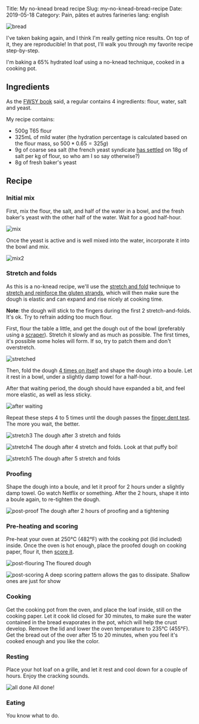 Title: My no-knead bread recipe
Slug: my-no-knead-bread-recipe
Date: 2019-05-18
Category: Pain, pâtes et autres farineries
lang: english

![bread](https://lh3.googleusercontent.com/XAbRdhDRJC7BPnuW9nN1-ZFafV6ex_N7usIxYEydR4MC-gM_ibpi4QFH8VZxYQn86ooSRbya4F9CgVME0QR7-ublWTm8WiHGe94Gir4G7M_ukEPnnM3Qzw85k5Nhmkmg1ABYQRg8qZEZoWUbMYWenXsPtO2EovhNTU0pq0ChPWdCsaNQIhDNiMhb5OCdhaI4e1cyv7syMbwWJR9i1T2I6zgP2Y5oypfnHsi1dlBOImvbp-VNfeKJNVr7LuHZt-txowBlwCFa7Y5aKjzvOHIgNixZUIn49BuT10eAypvNWrHIcGGpkfHcu5ePzSz5QIqZ7I-EwHlZxNzOxdcnwnvAvX7UvTq3-kMIfZHjifE6DMctIxRFZUy6tJLONEazPKvAs8mithnEw5B2VICCGCPoC_A7AfCfNON76Kt0b-fJojUYJBI96YGuWDSL6Ro-Gk3PEOP9Ugh8LNMwVqkhPX-Qkoj_OEJyJ90rUurkosYioIG1WpFcPW0eW5Q-SjnPy9r2Cp8EPd1Oepbsb3ZH--qXn0LzpzA8BBp2jCdgjwANUIM2AJIdKk0ngEk48oTdhEbrM7gMBuw3AWse3qNUTlHQRLOOBbYpaXpXLLNauY-steNWpxxv_Y9BcZFqvc1baCQV_DPabg16bB1z1-9A3iadUHVqkdz4EwQ=w3312-h1862-no)


I've taken baking again, and I think I'm really getting nice results. On top of it, they are reproducible! In that post, I'll walk you through my favorite recipe step-by-step.

I'm baking a 65% hydrated loaf using a no-knead technique, cooked in a cooking pot.


## Ingredients

As the [FWSY book](https://www.amazon.fr/Flour-Water-Salt-Yeast-Fundamentals/dp/160774273X) said, a regular contains 4 ingredients: flour, water, salt and yeast.

My recipe contains:

- 500g T65 flour
- 325mL of mild water (the hydration percentage is calculated based on the flour mass, so $500 * 0.65 = 325g$)
- 9g of coarse sea salt (the french yeast syndicate [has settled](https://www.chambresyndicalelevure.com/18-g-de-sel/) on 18g of salt per kg of flour, so who am I so say otherwise?)
- 8g of fresh baker's yeast


## Recipe

### Initial mix

First, mix the flour, the salt, and half of the water in a bowl, and the fresh baker's yeast with the other half of the water. Wait for a good half-hour.

![mix](https://lh3.googleusercontent.com/iC6ds9E1XgQyVfnBtg_ii7Cyt75d5udIZ_TbTNqIOTm0gWS3NCsp1rx4N5icoOL56EGY2IoMlhj24Sq6q9cAwww504OyafQcBREuNT9aJM58IDjnilGW7dzwQEMZ9qkmCytLbXpmnO_Kkf9yt9XuElV99O16CNoIuzHJLHw1Ew6TwM9pvCqj8J4eLOOwaq6_frgTNtjqUnUxGn9AHJk9DbBzrbCJkX2nc-nSTePUygU9S8X04IkNdP5ZjlOsM-qxgO36950Yw-HvzxlmqxrnoQ54PAPgPHIuNPDHPzax2mzEpl35FmmL7pYClt21UUtjuAM4C-5KI9PIxurWTiF9GqyfX7rWGXF5P1rmN3Uehjf2F8vnMBreQcFluxF1TivDhurPebcCjOExOOGKldiLNwaqphk3qy3tltNUwAko8RpqyjcMZzXOiQ_qe7RgRN1WPBgB8fssEr7--IDdHz3gb86Y90KznjCvGyNfz_X2WPyoyoTuNvVwLp8QZzoHhJRxa5-QBPNO_Vr8VhiqVZsvp8im4kEQ09UgKEn2fvGD1QfoemsdRahj_zVyenn9UsnTat5i3VaYQ1-jM7sw_1uyhA32G5CnD19GEpd-OihaIkCT_VTC5Hd8_hlGXbrLmbYJcVIvcAy6ICH8qNNj4gCM2MewNWRFEseK9LBWUgCtbq1LpXwpeZym5_y2uZnyAzot_sBuiVXw9A_cgcqinqvwYGqn=w3312-h1862-no)

Once the yeast is active and is well mixed into the water, incorporate it into the bowl and mix.

![mix2](https://lh3.googleusercontent.com/oIdQoBnI8wa25V4bA9AFMdKHudWwcXDlAuNlIDbH5Av_yaFDP3ODMHPE0AQ73PkohNvKS-67ugOswWf9YO9SHJhHMg5G9vGOPO3VLbw-aDfEkZgb11NyurRHYw7AOqudmoPapQ38ZYFpkhpCaRUPfJer4qtynI8wdqtem34ygKfVl3KrKWv7BMAFZH3G1zoDq00nsb6dnsD96xP9agmPuDzfsNKgPer6M0c7ZpoWPprd7zNQyfEUgKWCC8NgnbQXM3ftA3sc1XM0ljvukvDqV3IIbz0gTQWe2M8TspjU0e8pCXoDScGyY_zVsRFzAVy-Gq2mDR0hYbjlEotjFiGXNO6U9CPZRSklbCf7OWsY71Je5H9-0m_ybrceHvLmAFBcVwLCs_Gk8om2fQi-tWfzsvXIK6vsCYr04y9EyoYtQce5Z1Px5Bi5sK2za2QSpXdaAFOnzPrssgZrvNPsBK1u1CvTVRVmjMVIUgFHMUpWw6iHcQCEuKN2YMlzJkS5aGWpjNWOMY8sS4cfvYanP2o5Z8fwuIFexZ0oXc8dlVvIDg5Qzc3ysfKLav4_fX7lGgBy7X09t92FAHx6KnREGkBrSHBQwKoWIxtLssQ6mEHXv5RcSeS--Gmc3hqBLcHC3PgOwAHK5Nd5ZvsbGgVpbzZtL4eD-vlInCekV186L7CdYFw7AydNIhyRIROHWOZMKMwaqOaaUyhZUfmqEMhi8fKEDLxg=w3312-h1862-no)


### Stretch and folds

As this is a no-knead recipe, we'll use the [stretch and fold](https://www.youtube.com/watch?v=3_5x70h14VQ) technique to [stretch and reinforce the gluten strands](https://cooking.stackexchange.com/questions/21675/why-stretch-and-fold-vs-traditional-kneading-of-bread-dough), which will then make sure the dough is elastic and can expand and rise nicely at cooking time.

**Note**: the dough will stick to the fingers during the first 2 stretch-and-folds. It's ok. Try to refrain adding too much flour.

First, flour the table a little, and get the dough out of the bowl (preferably using a [scraper](https://www.amazon.fr/Buyer-4858-00N-Raclette-Corne-Blanche/dp/B000ECUDVK/ref=sr_1_4?__mk_fr_FR=%C3%85M%C3%85%C5%BD%C3%95%C3%91&crid=3NQH6UB4FQIMI&keywords=corne+de+boulanger&qid=1558194084&s=gateway&sprefix=corne+de+boul%2Caps%2C219&sr=8-4)). Stretch it slowly and as much as possible. The first times, it's possible some holes will form. If so, try to patch them and don't overstretch.

![stretched](https://lh3.googleusercontent.com/poVuDa4WDsheDgHswrSw_QdAio9iLXMg_dBEq9xK0bpVxm5pBjQwsz2cVIzBpr1wFy8MAS-5Age2oMISd7wXgZKMGxJxUvdBLTmE_Xfp2SzqiqIX_rHUFCGUYZizNcUFvB_RVcKOKmsKjHMHKzg7z4VKi-hNAqdtwqp01M5juLe9Gh_C44iGNi-hUf6nLEl3aFMTcWTzQ6Msh1LK-7anmMuW-Yct148oGjEgoy9lCmFF5nZ0QpF3YT5b6eWFhGlcziQCNTmuFsK85UU1NnVaTJXD_8wqvzz_Y8olJoif6Q2pJ58zovePUFH0uud1iGkZOr4puEspbPIag76LXzaQ9uwSZn-6rjfekRPUWZ1Y91BZtvmxkSaUwuJ9jsSrIRoYTxwoGcV9G7qgCB4tFKz8BgeDt05N9MUsOebcaKzf2RmT0OGYUm6Gw5yGM_udQUSo86MuBl9oroRQNp_oXFFz_waZYrr48z5kR_BO8e3KGgLL4SvWoZNReGx1BCy8DsfV4SjWN3iKUexz9mk_lXBR-6ow_bU9Z1zFQGbgnmXbz_96dbNrFDHoiNc78y_BcPG9nLOrUEFmdmX9Nt99mo0y33D34dXZW-iY07XB6pv7nmAMetW_TaJ-k7J6EGaAKOOHYq5ucK7XM0THbxoLRVeu6weHle3_v3Se0KCu5qRt6V8YmCma94DQu8FJ9-USH7sT6Wv0YJ9khWRdFJQr4D-eECq2=w1048-h1862-no)

Then, fold the dough [4 times on itself](https://youtu.be/j0o4asEGW78?t=42) and shape the dough into a boule. Let it rest in a bowl, under a slightly damp towel for a half-hour.

After that waiting period, the dough should have expanded a bit, and feel more elastic, as well as less sticky.

![after waiting](https://lh3.googleusercontent.com/o4Vxhf0NGsESa98bFYObNbzXjPX9JUVS3-VB--70Vj0aug0x3TcHNKQHLbZxxxrOks_UtyP4BM3wEuZ9YRhiAkkK2gYwSB4kvmGhDdzDDXtnb2HyH9aVa4bZx5ih5cDAPKLQixCCeyccbJmWlBFdbGiA_h8eA8aLcxYYB_zmV1gwGx2bkYR71xboPyTvPaTjzOZPdzGj8iBO8pmOsYKnZNrKchNo61_L_uvwdOppRMuxV9y9kWi9O9-xPHVQm7LbekruWpwF927uHTaCvkmVoEzg7zVIZvDGwEuCyUjF4fZT2mGc33n1xuRcMFOgiWyvUcRjiQO8_j0COWLftnl8a0zroPda26KNZBolpy_CUO-CDiFk6WAipMa4KojJULyLskpoaZEDM0PYq2wogCRLVDZ9Z3NRI4gvXabZl6NXEGIP8lqdnnQSJKmC1afFdrTvAp5HU2x7Ig0MxIQQ6c65lsvLIZSxDFkOcm-e-_PhuaQCVvCrAEiPYju6X7-DBBdHM1Wm25bksqm0Kw59QGHAvyxnrDx1AKAvTrNbmStFuWJ40eZWDDCrdQfvA1x_mjt6RUE-dMQtf9M7RbgDIXyiZ-dz6epAPRq0YgUIwgt4WudYOO0sPmKRcXH8s2NGeftPlY2hzY98pYADbiHlSZAbin3cqtnjbz7GcD6d2Y7rIsEcOgN403dQH2b2lS3AekHulkj39gLDedOjO_UuayffPlVn=w3312-h1862-no)

Repeat these steps 4 to 5 times until the dough passes the [finger dent test](https://www.youtube.com/watch?v=jK0jN6xaf1o). The more you wait, the better.


![stretch3](https://lh3.googleusercontent.com/H9rl7mkkTed-h0ZWyhmhngye-2U_S5zcdeFKggrmMzLsHenDCCECvilOGWNYQS3o9FJKkWyrmy1hhMhYuSTnZnuTOZRePwEYWX-Wo11L7HEywdEdJlRWiYx-DKsksKxU9Y6zBKX_B_AEOy0FJRTejN4Qgn5-NPv1UVRL4rr2RJH-ni2H3J2LmCgnRUB0fYC1Yhc3nHrRUtt8CZI73Ew0ntFzmkKpCEnuNbeor5-OAOREv7vVJ1GXzQQXegXaOMvK5Cz6ljf_Ahba7ZCmbH5B_OH92oRxIhm8a45IEmOu5mXgbbDIho_6DFSx0rn4AijKD6n3wHQ4umzeUX5qDPGHJjLKiUwYS6yCbWe-1ClO0XOelnPOmFy1DELGYceHIR-zxmfA6CDygk2m2W6W_f-magPfNvdAxkcpJXcUYG2qDjfrp_vSUHnLBIzHfF6WGY-1qGlQIjbz87PitmgVac7WSoc1Yx9ChdInQA3s3dwX3X-I_sJRm1kHBdL90A0aYdQheMcVYButBMcd3NYIH89-TCkiGt0THRfEitt63Dsh2qE3aH-l4H0IwhLgMtoFapPWTIEPUrMI2Pm-DJdRxDRGi474Z7r_SUHdxrUFaTGNv0fmAGaHt6cUEJmYhL1Ql2M5pxeiA_5U0ZdetaTqWYlUEgplQdxRyqI=w3312-h1862-no)
<span class="image-caption">The dough after 3 stretch and folds</span>

![stretch4](https://lh3.googleusercontent.com/k7OV96bW4ME0KEcxKhhNNaN-omi2dU0q-MPqmndYtvqnxK7sqEXLHgL_z3F1TxOag3XFgL7WyiRYE5e6sR5ScjOUxMIfiPsxqn2y7CKyRPZP-qbdlxz5wslHKhpfIcyVWcFGcYPMQ1id66pAy_QYi0-vx8pVMEuzeNqqFtMBudy3A7-L9jMdOvnUpqo-Y3IfF62X2tXPxy4PIBn3s25HZOEhvQ4_uoYoeKrHP0em6UiyYTPCYPRzeqzf3x2CXZek3ZQ-jtLwYBCkWDxCSjN-n4D_kXRyyPdgjtJZiU5JlR1AoxH-ARqngO0j6s2D4Kqcr3bd2_GJwy_3cDH6pcFN3oZSd0TqEzoJu9WC0TOWDt9Rd3_06H7jksfLVM3-N5w02ddw2mAJh5dVqVQ4tIo6k6QfYOt2FrMcSe-fBzQ7vcvj-Sx6kTQ8sSpk8roT2h1Ad6BsJGp1t4FUoepA7MSyuKc-05u-zR0l0skXdKjwyy8EQEEJ3YZC2nnqPYr4kZoT6tkFMEUr5xlzqBqaux40a7CxQzCwo8-V-kjav1i6GIFjnmpH6VhT8oZlvbXOJDPUqV4S-gX3Mm2cWxsFrgkWue2UspPQ9YxR-9QGT7sWFhw5WjavC_1RffkxDd9LuqtV5_z5fwmoBmndGF11D3-mC3vQeCKdMdY=w3312-h1862-no)
<span class="image-caption">The dough after 4 stretch and folds. Look at that puffy boi!</span>

![stretch5](https://lh3.googleusercontent.com/WmXqB0MNwY-WXk5zOZrZ2YgKglizbWoPsc9zvVBjQ6rw8RzlSdGjdz_sNbpu-KQmkc_LUj4k6F0BENddf9xcuQFKZ7agDpCoqHY1U4Yb7MWm651GLspvuU_gHoTEK94HJ9IL0ASHWDiqywv-3B00tKnmXqoc97f2FPFIevHR_9QALmDdH264fPKVOFzlHbqo0gZd-OzdhiuU_C7PUyEZ7FFrqJFO-sg9M8KvuSjfKayp8DEXknzDF9FW8twTkKPkz6vqrQg9WynvjAhUSO_PjJgSdo9m2EArFm8_b2MnDiSFKRljSGpdqKvhaZNAKv0Yqyn2Q01SKbzt0E-8ivVmyaCMx6BXHbffJhg41Ve-DzGsSAxUjv0FxJWGxp63BBWWOWati8wWKE-hLlGAW4Sj_mIxm4K1JO-7UHmUoPwpVzr_0Ft-hmX_pnR9sdP_96MJhymyebW4qtG7xw-yurXZZDs074CUwb8AahDA_zrC37ECVP-GbpAvtmZK8p9tsUW7iAA4dx25RuXAd1YYdx6c_oAQ2njSBbsD7n1zZ2E87O_4w9TJ3kOHRNZJ90R2l2TA2AiTbgvkytHuQjfBUZTCHGyS_R3IOGt9MgKmPyQu5-BrEKIxRv1Ctdgoh_XgaALDv3xdnuAqe1J2P6mk8Fi3ium5sGGHeS8=w3312-h1862-no)
<span class="image-caption">The dough after 5 stretch and folds</span>

### Proofing

Shape the dough into a boule, and let it proof for 2 hours under a slightly damp towel. Go watch Netflix or something. After the 2 hours, shape it into a boule again, to re-tighten the dough.

![post-proof](https://lh3.googleusercontent.com/18fRfX-rXVJsr9-he3J7h-Te3MJViUulZ0xraoG35FnvHIz-n0oasRIEcwBCAZNS2x4-c5MLP6AfIgw01mZtiqoQuO_wXt69g_QYQ_pHBKx4UYc0qe8n6H2KmMx33TbICWBuyAK7398MH60g1EmXsifNzbsh6ffbH4d5mPc0BlwfG2N9Ujt3g-c0fvL6VWVaSfSLihaRf8m_zg1R5qF_jlSxy3hcYKO5gxSmEMTMHUUZ7cUq1mQC8sSEFaF9jVZd51WgRIO99VJlmm-uD0VxdBtORxaYytMfVbqJ5OwqRMxzubouVR0EvfGytQdqvSYMddEC_v-n3mQQzlTpKHTO_-lWTBpHNHAJvY3PnrOL5KaDrM7Eux29vH_EXrxE6p3ldsWF3qXsFs7KrGrj9DLDzO_pdSTYQCUol0dmOy4mzOVaO0Cm1FhyKdY86rAbrfeFMBasgSpDSJ0SwyK6UmWev9RK8xf6aYpT80sKinH1E8rXtQgJC_bdh1h0lgovb4-K48YEWqroniVkdBtUN6v21GDC-4gDTHRjlCBKg5dW8Q2w_fkPGyVbFwf4T9wdaDMrXZWJ2O7mfJk4MrlAWmXYJR50tyT3oM8xoIpTv8r3Fq4kxzy5HpgTMGnSnRBdXyUTOYfNtXolHVCKJMPRwZZBfkMp7mh79RE=w3312-h1862-no)
<span class="image-caption">The dough after 2 hours of proofing and a tightening</span>


### Pre-heating and scoring

Pre-heat your oven at 250°C (482°F) with the cooking pot (lid included) inside. Once the oven is hot enough, place the proofed dough on cooking paper, flour it, then [score it](https://www.machineapain.org/comment-bien-faire-le-grignage-de-votre-pain/).

![post-flouring](https://lh3.googleusercontent.com/QYP9F9duW4r2sDZGcd_wXXAD4A8tEhdiEyG1INdcmvtEq0SVVrP1wk3g7u5KPPFb0avaf0AIN04yliRaSETpy-wWzf-b3R7jGVaX-ajJtWDKVbH4k56_UTYvQeCY4ME1qEcCmacJkRaXhvE_to-hH-xGmZIGE1pzVWYUnXwOMEh3-NulQpXGRoeQ7UlMabNHQ-ga3VTKJk5CbjlozPZM7iduQdNMLLFt8ZZ_3a6YURY0WLeK5C807ipQxwKy-_gAMIcz1WdmfFrSz4HWVIHuDeZfT6Qgua4ipAKOHBVy8p4n6ndVw38LmlOAaHeCSxPMp1rfFrfjeuwN9asQVVSyGXQiCihB8iq-ndmmpQFsAHUX5VtOGckBqaSfvXGwAQjZezQt2vSzegst_tPqD3cOi0l1bqtAYkWRIeE5BpoWi4C4J45U6E-4tF1gq2MueEj65hRa-v1lRhFr2w-4Oi9OuY7wlIsTkSTvAktdbvOlzdlQiVj9nxNQoRjWDERLeGFzum_P0LJLx9bqo0l7fxByr0luUXRhrbWB-vM8qTYvOW3K3Vv5OY10kxIRKtppvYX8-4XClJYn3Sfea1gmIyjnmpQT-mEllZd9sYIAcfHz0S0VqYxYHauJAIyFvbGvMsv5ZG4cd3AUeLmXctjqDof1Bc_0W5alfBc=w3312-h1862-no)
<span class="image-caption">The floured dough</span>

![post-scoring](https://lh3.googleusercontent.com/dBseDJbPqufWc4QyoBrJYeEHBDjefMUpmRS4RzRN5QBbetnLUVFwMIiRgbzAhKYnP4H6L-FavKv2zqm2HpJyO4wFlRLTcXsnYB1kI3VdDKFRcpUJxZcE1dSaNc5-iEINU6u046wj31divQEF_Q4d6m70ix_CwQ0dHkOpIGuz60qbZjSp9paEFbngIotU_ygAlucRL56rSVk1BaUMa8UXJIX8zDL7stSad6L7CKfZ2jqlWmHPC519wJc4Q3ehTBaMicsi2wX0eteC1b7sBsbfrcrPuVTAUK8xIQVc5dsTHX-73tsxw7Ljshazb3ZGx9G-jKRTeONCsF9FY4DbpWUlRh_rqQ64bwS_j9VCmk5mYV5F41If_5N07JgeXKE9f9NVgDAZS7GIKEfAo2kmtUIR8PMTo4AEPfJVXF5spl8HCPPX-5slmWJLpWt9lfTbY90mtrYq2UNcWSg3v_6jiiAnUSWb1nOb251QtKbkom_9c2L6E4SS9HNjYIme5cDmLvtyRVpODcqIvVRIUPqP6GMRdsUXviLxomA8wZYUCUDsTSJOi3M7qAAO3yGu2n0HViNTWM16Rf9G_LIORMvBChaWt1jQ_lti6gawYkKrEdzqXwa1Yl_FS4vXkaukihnVSM9Oy88Ujc4kAYHuIloq_brruZ3D7rCZa-k=w3312-h1862-no)
<span class="image-caption">A deep scoring pattern allows the gas to dissipate. Shallow ones are just for show</span>


### Cooking

Get the cooking pot from the oven, and place the loaf inside, still on the cooking paper.
Let it cook lid closed for 30 minutes, to make sure the water contained in the bread evaporates in the pot, which will help the crust develop. Remove the lid and lower the oven temperature to 235°C (455°F). Get the bread out of the over after 15 to 20 minutes, when you feel it's cooked enough and you like the color.



### Resting

Place your hot loaf on a grille, and let it rest and cool down for a couple of hours. Enjoy the cracking sounds.

![all done](https://lh3.googleusercontent.com/XAbRdhDRJC7BPnuW9nN1-ZFafV6ex_N7usIxYEydR4MC-gM_ibpi4QFH8VZxYQn86ooSRbya4F9CgVME0QR7-ublWTm8WiHGe94Gir4G7M_ukEPnnM3Qzw85k5Nhmkmg1ABYQRg8qZEZoWUbMYWenXsPtO2EovhNTU0pq0ChPWdCsaNQIhDNiMhb5OCdhaI4e1cyv7syMbwWJR9i1T2I6zgP2Y5oypfnHsi1dlBOImvbp-VNfeKJNVr7LuHZt-txowBlwCFa7Y5aKjzvOHIgNixZUIn49BuT10eAypvNWrHIcGGpkfHcu5ePzSz5QIqZ7I-EwHlZxNzOxdcnwnvAvX7UvTq3-kMIfZHjifE6DMctIxRFZUy6tJLONEazPKvAs8mithnEw5B2VICCGCPoC_A7AfCfNON76Kt0b-fJojUYJBI96YGuWDSL6Ro-Gk3PEOP9Ugh8LNMwVqkhPX-Qkoj_OEJyJ90rUurkosYioIG1WpFcPW0eW5Q-SjnPy9r2Cp8EPd1Oepbsb3ZH--qXn0LzpzA8BBp2jCdgjwANUIM2AJIdKk0ngEk48oTdhEbrM7gMBuw3AWse3qNUTlHQRLOOBbYpaXpXLLNauY-steNWpxxv_Y9BcZFqvc1baCQV_DPabg16bB1z1-9A3iadUHVqkdz4EwQ=w3312-h1862-no)
<span class="image-caption">All done!</span>


### Eating

You know what to do.
